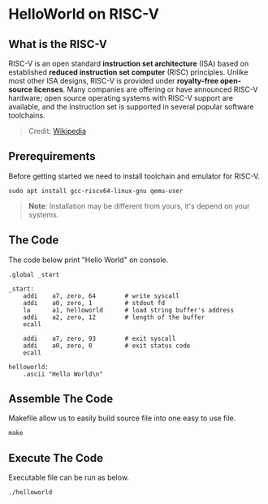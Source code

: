 # HelloWorld on RISC-V

## What is the RISC-V

RISC-V is an open standard **instruction set architecture** (ISA) based on established **reduced instruction set computer** (RISC) principles. Unlike most other ISA designs, RISC-V is provided under **royalty-free open-source licenses**. Many companies are offering or have announced RISC-V hardware; open source operating systems with RISC-V support are available, and the instruction set is supported in several popular software toolchains.

> Credit: [Wikipedia](https://en.wikipedia.org/wiki/RISC-V)

## Prerequirements

Before getting started we need to install toolchain and emulator for RISC-V.

```console
sudo apt install gcc-riscv64-linux-gnu qemu-user
```

> **Note**: Installation may be different from yours, it's depend on your systems.

## The Code

The code below print "Hello World" on console.

```assembly
.global _start

_start:
	addi	a7, zero, 64		# write syscall
	addi	a0, zero, 1			# stdout fd
	la		a1, helloworld		# load string buffer's address
	addi	a2, zero, 12		# length of the buffer
	ecall

	addi	a7, zero, 93		# exit syscall
	addi	a0, zero, 0			# exit status code
	ecall

helloworld:
	.ascii "Hello World\n"
```

## Assemble The Code

Makefile allow us to easily build source file into one easy to use file.

```console
make
```

## Execute The Code

Executable file can be run as below.

```console
./helloworld
```